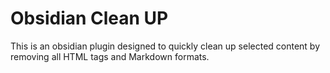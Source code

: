 # Obsidian Clean UP

This is an obsidian plugin designed to quickly clean up selected content by removing all HTML tags and Markdown formats.